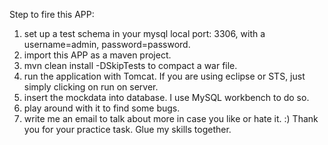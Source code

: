 Step to fire this APP:
1. set up a test schema in your mysql local port: 3306, with a username=admin, password=password.
2. import this APP as a maven project.
3. mvn clean install -DSkipTests to compact a war file.
4. run the application with Tomcat. If you are using eclipse or STS, just simply clicking on run on server.
5. insert the mockdata into database. I use MySQL workbench to do so.
6. play around with it to find some bugs.
7. write me an email to talk about more in case you like or hate it.
:)
Thank you for your practice task. Glue my skills together.
